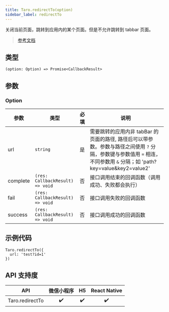 ```yaml
---
title: Taro.redirectTo(option)
sidebar_label: redirectTo
---
```


关闭当前页面，跳转到应用内的某个页面。但是不允许跳转到 tabbar 页面。

> [参考文档](https://developers.weixin.qq.com/miniprogram/dev/api/route/wx.redirectTo.html)

## 类型

```tsx
(option: Option) => Promise<CallbackResult>
```

## 参数

### Option

<table>
  <thead>
    <tr>
      <th>参数</th>
      <th>类型</th>
      <th style={{ textAlign: "center"}}>必填</th>
      <th>说明</th>
    </tr>
  </thead>
  <tbody>
    <tr>
      <td>url</td>
      <td><code>string</code></td>
      <td style={{ textAlign: "center"}}>是</td>
      <td>需要跳转的应用内非 tabBar 的页面的路径, 路径后可以带参数。参数与路径之间使用 <code>?</code> 分隔，参数键与参数值用 <code>=</code> 相连，不同参数用 <code>&amp;</code> 分隔；如 'path?key=value&amp;key2=value2'</td>
    </tr>
    <tr>
      <td>complete</td>
      <td><code>(res: CallbackResult) =&gt; void</code></td>
      <td style={{ textAlign: "center"}}>否</td>
      <td>接口调用结束的回调函数（调用成功、失败都会执行）</td>
    </tr>
    <tr>
      <td>fail</td>
      <td><code>(res: CallbackResult) =&gt; void</code></td>
      <td style={{ textAlign: "center"}}>否</td>
      <td>接口调用失败的回调函数</td>
    </tr>
    <tr>
      <td>success</td>
      <td><code>(res: CallbackResult) =&gt; void</code></td>
      <td style={{ textAlign: "center"}}>否</td>
      <td>接口调用成功的回调函数</td>
    </tr>
  </tbody>
</table>

## 示例代码

```tsx
Taro.redirectTo({
  url: 'test?id=1'
})
```

## API 支持度

|       API       | 微信小程序 | H5 | React Native |
|:---------------:|:-----:|:--:|:------------:|
| Taro.redirectTo |  ✔️   | ✔️ |      ✔️      |
